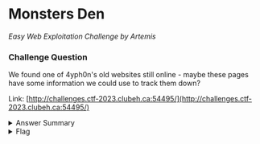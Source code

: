 # Monsters Den

<i>Easy Web Exploitation Challenge by Artemis</i>

### Challenge Question

We found one of 4yph0n's old websites still online - maybe these pages have some information we could use to track them down?

Link: [http://challenges.ctf-2023.clubeh.ca:54495/](http://challenges.ctf-2023.clubeh.ca:54495/)

<details> 
  <summary>Answer Summary</summary>
  &emsp;There is a hidden logo.png file on the page<br>
  &emsp;To find it, you can do any of the following:
  <ol>
    <li>Look at the source code to see the link to the logo. Go to see to see the flag.</li>
    <li>Highlight the page to see there is a missing image. Save it and open it to see the flag.</li>
  </ol>
</details>

<details> 
  <summary>Flag</summary>
  &emsp;<b>clubeh{3ch1dn@_A6E2C145}</b>
</details>
